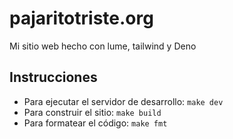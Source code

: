 # pajaritotriste.org

Mi sitio web hecho con lume, tailwind y Deno

## Instrucciones

- Para ejecutar el servidor de desarrollo: `make dev`
- Para construir el sitio: `make build`
- Para formatear el código: `make fmt`
